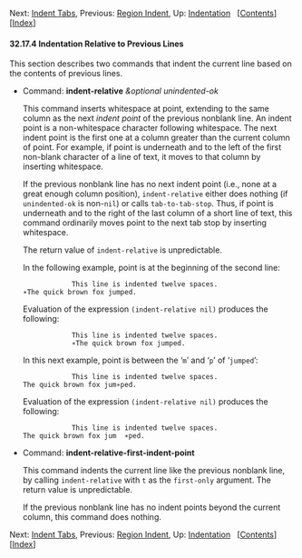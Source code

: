 <!-- This is the GNU Emacs Lisp Reference Manual
corresponding to Emacs version 27.2.

Copyright (C) 1990-1996, 1998-2021 Free Software Foundation,
Inc.

Permission is granted to copy, distribute and/or modify this document
under the terms of the GNU Free Documentation License, Version 1.3 or
any later version published by the Free Software Foundation; with the
Invariant Sections being "GNU General Public License," with the
Front-Cover Texts being "A GNU Manual," and with the Back-Cover
Texts as in (a) below.  A copy of the license is included in the
section entitled "GNU Free Documentation License."

(a) The FSF's Back-Cover Text is: "You have the freedom to copy and
modify this GNU manual.  Buying copies from the FSF supports it in
developing GNU and promoting software freedom." -->

<!-- Created by GNU Texinfo 6.7, http://www.gnu.org/software/texinfo/ -->

Next: [Indent Tabs](Indent-Tabs.html), Previous: [Region Indent](Region-Indent.html), Up: [Indentation](Indentation.html)   \[[Contents](index.html#SEC_Contents "Table of contents")]\[[Index](Index.html "Index")]

#### 32.17.4 Indentation Relative to Previous Lines

This section describes two commands that indent the current line based on the contents of previous lines.

*   Command: **indent-relative** *\&optional unindented-ok*

    This command inserts whitespace at point, extending to the same column as the next *indent point* of the previous nonblank line. An indent point is a non-whitespace character following whitespace. The next indent point is the first one at a column greater than the current column of point. For example, if point is underneath and to the left of the first non-blank character of a line of text, it moves to that column by inserting whitespace.

    If the previous nonblank line has no next indent point (i.e., none at a great enough column position), `indent-relative` either does nothing (if `unindented-ok` is non-`nil`) or calls `tab-to-tab-stop`. Thus, if point is underneath and to the right of the last column of a short line of text, this command ordinarily moves point to the next tab stop by inserting whitespace.

    The return value of `indent-relative` is unpredictable.

    In the following example, point is at the beginning of the second line:

                    This line is indented twelve spaces.
        ∗The quick brown fox jumped.

    Evaluation of the expression `(indent-relative nil)` produces the following:

                    This line is indented twelve spaces.
                    ∗The quick brown fox jumped.

    In this next example, point is between the ‘`m`’ and ‘`p`’ of ‘`jumped`’:

                    This line is indented twelve spaces.
        The quick brown fox jum∗ped.

    Evaluation of the expression `(indent-relative nil)` produces the following:

                    This line is indented twelve spaces.
        The quick brown fox jum  ∗ped.

<!---->

*   Command: **indent-relative-first-indent-point**

    This command indents the current line like the previous nonblank line, by calling `indent-relative` with `t` as the `first-only` argument. The return value is unpredictable.

    If the previous nonblank line has no indent points beyond the current column, this command does nothing.

Next: [Indent Tabs](Indent-Tabs.html), Previous: [Region Indent](Region-Indent.html), Up: [Indentation](Indentation.html)   \[[Contents](index.html#SEC_Contents "Table of contents")]\[[Index](Index.html "Index")]
